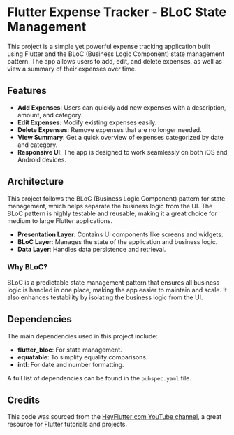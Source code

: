 # Flutter Expense Tracker - BLoC State Management

This project is a simple yet powerful expense tracking application built using Flutter and the BLoC (Business Logic Component) state management pattern. The app allows users to add, edit, and delete expenses, as well as view a summary of their expenses over time.

## Features

- **Add Expenses**: Users can quickly add new expenses with a description, amount, and category.
- **Edit Expenses**: Modify existing expenses easily.
- **Delete Expenses**: Remove expenses that are no longer needed.
- **View Summary**: Get a quick overview of expenses categorized by date and category.
- **Responsive UI**: The app is designed to work seamlessly on both iOS and Android devices.

## Architecture

This project follows the BLoC (Business Logic Component) pattern for state management, which helps separate the business logic from the UI. The BLoC pattern is highly testable and reusable, making it a great choice for medium to large Flutter applications.

- **Presentation Layer**: Contains UI components like screens and widgets.
- **BLoC Layer**: Manages the state of the application and business logic.
- **Data Layer**: Handles data persistence and retrieval.

### Why BLoC?

BLoC is a predictable state management pattern that ensures all business logic is handled in one place, making the app easier to maintain and scale. It also enhances testability by isolating the business logic from the UI.

## Dependencies

The main dependencies used in this project include:

- **flutter_bloc**: For state management.
- **equatable**: To simplify equality comparisons.
- **intl**: For date and number formatting.

A full list of dependencies can be found in the `pubspec.yaml` file.


## Credits

This code was sourced from the [HeyFlutter․com YouTube channel](https://www.youtube.com/@HeyFlutter), a great resource for Flutter tutorials and projects.
